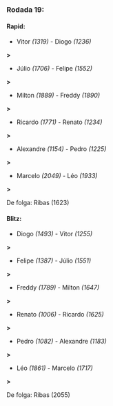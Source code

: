 ### Rodada 19:

#### Rapid:

* Vitor *(1319)*     -     Diogo *(1236)*

 **>** 
* Júlio *(1706)*     -     Felipe *(1552)*

 **>** 
* Milton *(1889)*     -     Freddy *(1890)*

 **>** 
* Ricardo *(1771)*     -     Renato *(1234)*

 **>** 
* Alexandre *(1154)*     -     Pedro *(1225)*

 **>** 
* Marcelo *(2049)*     -     Léo *(1933)*

 **>** 

De folga: Ribas (1623)

#### Blitz:

* Diogo *(1493)*     -     Vitor *(1255)*

 **>** 
* Felipe *(1387)*     -     Júlio *(1551)*

 **>** 
* Freddy *(1789)*     -     Milton *(1647)*

 **>** 
* Renato *(1006)*     -     Ricardo *(1625)*

 **>** 
* Pedro *(1082)*     -     Alexandre *(1183)*

 **>** 
* Léo *(1861)*     -     Marcelo *(1717)*

 **>** 

De folga: Ribas (2055)

